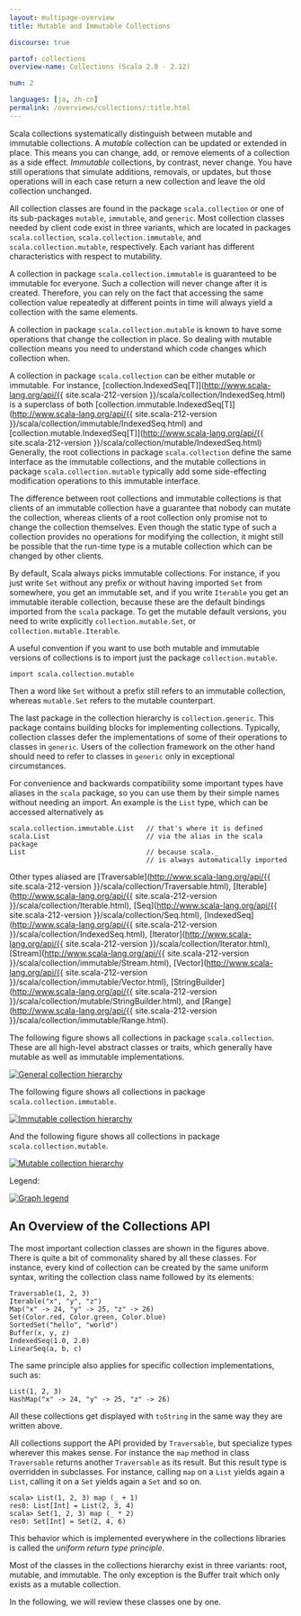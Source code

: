 ```yaml
---
layout: multipage-overview
title: Mutable and Immutable Collections

discourse: true

partof: collections
overview-name: Collections (Scala 2.8 - 2.12)

num: 2

languages: [ja, zh-cn]
permalink: /overviews/collections/:title.html
---
```


Scala collections systematically distinguish between mutable and
immutable collections. A _mutable_ collection can be updated or
extended in place. This means you can change, add, or remove elements
of a collection as a side effect. _Immutable_ collections, by
contrast, never change. You have still operations that simulate
additions, removals, or updates, but those operations will in each
case return a new collection and leave the old collection unchanged.

All collection classes are found in the package `scala.collection` or
one of its sub-packages `mutable`, `immutable`, and `generic`.  Most
collection classes needed by client code exist in three variants,
which are located in packages `scala.collection`,
`scala.collection.immutable`, and `scala.collection.mutable`,
respectively.  Each variant has different characteristics with respect
to mutability.

A collection in package `scala.collection.immutable` is guaranteed to
be immutable for everyone. Such a collection will never change after
it is created.  Therefore, you can rely on the fact that accessing the
same collection value repeatedly at different points in time will
always yield a collection with the same elements.

A collection in package `scala.collection.mutable` is known to have
some operations that change the collection in place. So dealing with
mutable collection means you need to understand which code changes
which collection when.

A collection in package `scala.collection` can be either mutable or
immutable. For instance, [collection.IndexedSeq\[T\]](http://www.scala-lang.org/api/{{ site.scala-212-version }}/scala/collection/IndexedSeq.html)
is a superclass of both [collection.immutable.IndexedSeq\[T\]](http://www.scala-lang.org/api/{{ site.scala-212-version }}/scala/collection/immutable/IndexedSeq.html)
and
[collection.mutable.IndexedSeq\[T\]](http://www.scala-lang.org/api/{{ site.scala-212-version }}/scala/collection/mutable/IndexedSeq.html)
Generally, the root collections in
package `scala.collection` define the same interface as the immutable
collections, and the mutable collections in package
`scala.collection.mutable` typically add some side-effecting
modification operations to this immutable interface.

The difference between root collections and immutable collections is
that clients of an immutable collection have a guarantee that nobody
can mutate the collection, whereas clients of a root collection only
promise not to change the collection themselves. Even though the
static type of such a collection provides no operations for modifying
the collection, it might still be possible that the run-time type is a
mutable collection which can be changed by other clients.

By default, Scala always picks immutable collections. For instance, if
you just write `Set` without any prefix or without having imported
`Set` from somewhere, you get an immutable set, and if you write
`Iterable` you get an immutable iterable collection, because these
are the default bindings imported from the `scala` package. To get
the mutable default versions, you need to write explicitly
`collection.mutable.Set`, or `collection.mutable.Iterable`.

A useful convention if you want to use both mutable and immutable
versions of collections is to import just the package
`collection.mutable`.

    import scala.collection.mutable

Then a word like `Set` without a prefix still refers to an immutable collection,
whereas `mutable.Set` refers to the mutable counterpart.

The last package in the collection hierarchy is `collection.generic`. This
package contains building blocks for implementing
collections. Typically, collection classes defer the implementations
of some of their operations to classes in `generic`. Users of the
collection framework on the other hand should need to refer to
classes in `generic` only in exceptional circumstances.

For convenience and backwards compatibility some important types have
aliases in the `scala` package, so you can use them by their simple
names without needing an import. An example is the `List` type, which
can be accessed alternatively as

    scala.collection.immutable.List   // that's where it is defined
    scala.List                        // via the alias in the scala package
    List                              // because scala._
                                      // is always automatically imported

Other types aliased are
[Traversable](http://www.scala-lang.org/api/{{ site.scala-212-version }}/scala/collection/Traversable.html), [Iterable](http://www.scala-lang.org/api/{{ site.scala-212-version }}/scala/collection/Iterable.html), [Seq](http://www.scala-lang.org/api/{{ site.scala-212-version }}/scala/collection/Seq.html), [IndexedSeq](http://www.scala-lang.org/api/{{ site.scala-212-version }}/scala/collection/IndexedSeq.html), [Iterator](http://www.scala-lang.org/api/{{ site.scala-212-version }}/scala/collection/Iterator.html), [Stream](http://www.scala-lang.org/api/{{ site.scala-212-version }}/scala/collection/immutable/Stream.html), [Vector](http://www.scala-lang.org/api/{{ site.scala-212-version }}/scala/collection/immutable/Vector.html), [StringBuilder](http://www.scala-lang.org/api/{{ site.scala-212-version }}/scala/collection/mutable/StringBuilder.html), and [Range](http://www.scala-lang.org/api/{{ site.scala-212-version }}/scala/collection/immutable/Range.html).

The following figure shows all collections in package
`scala.collection`.  These are all high-level abstract classes or traits, which
generally have mutable as well as immutable implementations.

[![General collection hierarchy][1]][1]

The following figure shows all collections in package `scala.collection.immutable`.

[![Immutable collection hierarchy][2]][2]

And the following figure shows all collections in package `scala.collection.mutable`.

[![Mutable collection hierarchy][3]][3]

Legend:

[![Graph legend][4]][4]

## An Overview of the Collections API ##

The most important collection classes are shown in the figures above. There is quite a bit of commonality shared by all these classes. For instance, every kind of collection can be created by the same uniform syntax, writing the collection class name followed by its elements:

    Traversable(1, 2, 3)
    Iterable("x", "y", "z")
    Map("x" -> 24, "y" -> 25, "z" -> 26)
    Set(Color.red, Color.green, Color.blue)
    SortedSet("hello", "world")
    Buffer(x, y, z)
    IndexedSeq(1.0, 2.0)
    LinearSeq(a, b, c)

The same principle also applies for specific collection implementations, such as:

    List(1, 2, 3)
    HashMap("x" -> 24, "y" -> 25, "z" -> 26)

All these collections get displayed with `toString` in the same way they are written above.

All collections support the API provided by `Traversable`, but specialize types wherever this makes sense. For instance the `map` method in class `Traversable` returns another `Traversable` as its result. But this result type is overridden in subclasses. For instance, calling `map` on a `List` yields again a `List`, calling it on a `Set` yields again a `Set` and so on.

    scala> List(1, 2, 3) map (_ + 1)
    res0: List[Int] = List(2, 3, 4)
    scala> Set(1, 2, 3) map (_ * 2)
    res0: Set[Int] = Set(2, 4, 6)

This behavior which is implemented everywhere in the collections libraries is called the _uniform return type principle_.

Most of the classes in the collections hierarchy exist in three variants: root, mutable, and immutable. The only exception is the Buffer trait which only exists as a mutable collection.

In the following, we will review these classes one by one.


  [1]: /resources/images/tour/collections-diagram.svg
  [2]: /resources/images/tour/collections-immutable-diagram.svg
  [3]: /resources/images/tour/collections-mutable-diagram.svg
  [4]: /resources/images/tour/collections-legend-diagram.svg
